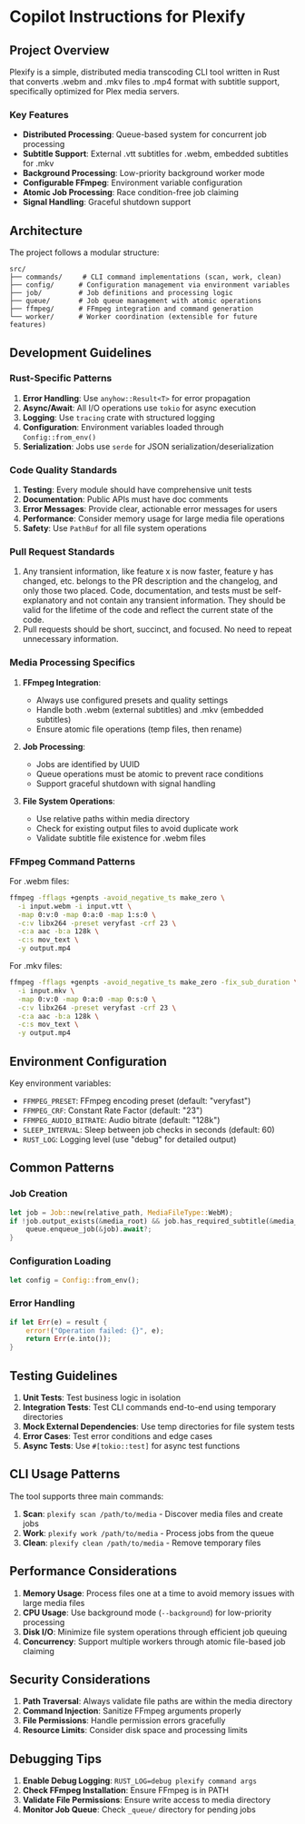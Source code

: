 # Copilot Instructions for Plexify

## Project Overview

Plexify is a simple, distributed media transcoding CLI tool written in Rust that converts .webm and .mkv files to .mp4 format with subtitle support, specifically optimized for Plex media servers.

### Key Features
- **Distributed Processing**: Queue-based system for concurrent job processing
- **Subtitle Support**: External .vtt subtitles for .webm, embedded subtitles for .mkv
- **Background Processing**: Low-priority background worker mode
- **Configurable FFmpeg**: Environment variable configuration
- **Atomic Job Processing**: Race condition-free job claiming
- **Signal Handling**: Graceful shutdown support

## Architecture

The project follows a modular structure:

```
src/
├── commands/     # CLI command implementations (scan, work, clean)
├── config/      # Configuration management via environment variables
├── job/         # Job definitions and processing logic
├── queue/       # Job queue management with atomic operations
├── ffmpeg/      # FFmpeg integration and command generation
└── worker/      # Worker coordination (extensible for future features)
```

## Development Guidelines

### Rust-Specific Patterns

1. **Error Handling**: Use `anyhow::Result<T>` for error propagation
2. **Async/Await**: All I/O operations use `tokio` for async execution
3. **Logging**: Use `tracing` crate with structured logging
4. **Configuration**: Environment variables loaded through `Config::from_env()`
5. **Serialization**: Jobs use `serde` for JSON serialization/deserialization

### Code Quality Standards

1. **Testing**: Every module should have comprehensive unit tests
2. **Documentation**: Public APIs must have doc comments
3. **Error Messages**: Provide clear, actionable error messages for users
4. **Performance**: Consider memory usage for large media file operations
5. **Safety**: Use `PathBuf` for all file system operations

### Pull Request Standards
1. Any transient information, like feature x is now faster, feature y has changed, etc. belongs to the PR description and the changelog, and only those two placed. Code, documentation, and tests must be self-explanatory and not contain any transient information. They should be valid for the lifetime of the code and reflect the current state of the code.
2. Pull requests should be short, succinct, and focused. No need to repeat unnecessary information.

### Media Processing Specifics

1. **FFmpeg Integration**: 
   - Always use configured presets and quality settings
   - Handle both .webm (external subtitles) and .mkv (embedded subtitles)
   - Ensure atomic file operations (temp files, then rename)

2. **Job Processing**:
   - Jobs are identified by UUID
   - Queue operations must be atomic to prevent race conditions
   - Support graceful shutdown with signal handling

3. **File System Operations**:
   - Use relative paths within media directory
   - Check for existing output files to avoid duplicate work
   - Validate subtitle file existence for .webm files

### FFmpeg Command Patterns

For .webm files:
```bash
ffmpeg -fflags +genpts -avoid_negative_ts make_zero \
  -i input.webm -i input.vtt \
  -map 0:v:0 -map 0:a:0 -map 1:s:0 \
  -c:v libx264 -preset veryfast -crf 23 \
  -c:a aac -b:a 128k \
  -c:s mov_text \
  -y output.mp4
```

For .mkv files:
```bash
ffmpeg -fflags +genpts -avoid_negative_ts make_zero -fix_sub_duration \
  -i input.mkv \
  -map 0:v:0 -map 0:a:0 -map 0:s:0 \
  -c:v libx264 -preset veryfast -crf 23 \
  -c:a aac -b:a 128k \
  -c:s mov_text \
  -y output.mp4
```

## Environment Configuration

Key environment variables:
- `FFMPEG_PRESET`: FFmpeg encoding preset (default: "veryfast")
- `FFMPEG_CRF`: Constant Rate Factor (default: "23")
- `FFMPEG_AUDIO_BITRATE`: Audio bitrate (default: "128k")
- `SLEEP_INTERVAL`: Sleep between job checks in seconds (default: 60)
- `RUST_LOG`: Logging level (use "debug" for detailed output)

## Common Patterns

### Job Creation
```rust
let job = Job::new(relative_path, MediaFileType::WebM);
if !job.output_exists(&media_root) && job.has_required_subtitle(&media_root)? {
    queue.enqueue_job(&job).await?;
}
```

### Configuration Loading
```rust
let config = Config::from_env();
```

### Error Handling
```rust
if let Err(e) = result {
    error!("Operation failed: {}", e);
    return Err(e.into());
}
```

## Testing Guidelines

1. **Unit Tests**: Test business logic in isolation
2. **Integration Tests**: Test CLI commands end-to-end using temporary directories
3. **Mock External Dependencies**: Use temp directories for file system tests
4. **Error Cases**: Test error conditions and edge cases
5. **Async Tests**: Use `#[tokio::test]` for async test functions

## CLI Usage Patterns

The tool supports three main commands:

1. **Scan**: `plexify scan /path/to/media` - Discover media files and create jobs
2. **Work**: `plexify work /path/to/media` - Process jobs from the queue
3. **Clean**: `plexify clean /path/to/media` - Remove temporary files

## Performance Considerations

1. **Memory Usage**: Process files one at a time to avoid memory issues with large media files
2. **CPU Usage**: Use background mode (`--background`) for low-priority processing
3. **Disk I/O**: Minimize file system operations through efficient job queuing
4. **Concurrency**: Support multiple workers through atomic file-based job claiming

## Security Considerations

1. **Path Traversal**: Always validate file paths are within the media directory
2. **Command Injection**: Sanitize FFmpeg arguments properly
3. **File Permissions**: Handle permission errors gracefully
4. **Resource Limits**: Consider disk space and processing limits

## Debugging Tips

1. **Enable Debug Logging**: `RUST_LOG=debug plexify command args`
2. **Check FFmpeg Installation**: Ensure FFmpeg is in PATH
3. **Validate File Permissions**: Ensure write access to media directory
4. **Monitor Job Queue**: Check `_queue/` directory for pending jobs